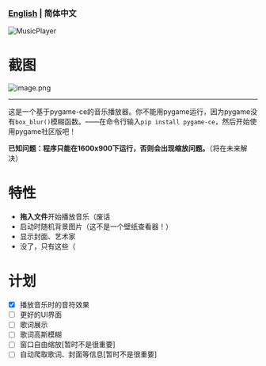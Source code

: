 ### [English](/readme.md) | 简体中文

![MusicPlayer]([https://socialify.git.ci/Doushabao233/MusicPlayer/image?description=1&forks=1&issues=1&language=1&name=1&owner=1&pattern=Diagonal%20Stripes&pulls=1&stargazers=1&theme=Light](https://socialify.git.ci/mcl0z/MusicPlayer/image?custom_description=A+music+player+based+on+Pygame-ce.+%28work-in-progress%29&description=1&font=Jost&issues=1&language=1&name=1&owner=1&pattern=Solid&pulls=1&stargazers=1&theme=Dark))

# 截图

![image.png](https://s2.loli.net/2023/08/03/rREXwvT28zc6WHG.png)

---

这是一个基于pygame-ce的音乐播放器。你不能用pygame运行，因为pygame没有`box_blur()`模糊函数。——在命令行输入`pip install pygame-ce`，然后开始使用pygame社区版吧！

**已知问题：程序只能在1600x900下运行，否则会出现缩放问题。**（将在未来解决）

# 特性

- **拖入文件**开始播放音乐（废话
- 启动时随机背景图片（这不是一个壁纸查看器！）
- 显示封面、艺术家
- 没了，只有这些（

# 计划

 - [X] 播放音乐时的音符效果
 - [ ] 更好的UI界面
 - [ ] 歌词展示
 - [ ] 歌词高斯模糊
 - [ ] 窗口自由缩放[暂时不是很重要]
 - [ ] 自动爬取歌词、封面等信息[暂时不是很重要]
